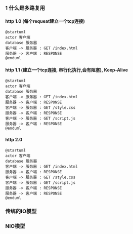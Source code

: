 ### 1 什么是多路复用 

#### http 1.0 (每个requeat建立一个tcp连接)
```plantuml
@startuml
actor 客户端
database 服务器
客户端 -> 服务器 : GET /index.html
服务器 -> 客户端 : RESPONSE
@enduml
``` 

#### http 1.1 (建立一个tcp连接, 串行化执行,会有阻塞), Keep-Alive
```plantuml
@startuml
actor 客户端
database 服务器
客户端 -> 服务器 : GET /index.html
服务器 -> 客户端 : RESPONSE
客户端 -> 服务器 : GET /style.css
服务器 -> 客户端 : RESPONSE
客户端 -> 服务器 : GET /script.js
服务器 -> 客户端 : RESPONSE
@enduml
``` 

#### http 2.0 
```plantuml
@startuml
actor 客户端
database 服务器
客户端 -> 服务器 : GET /index.html
服务器 -> 客户端 : RESPONSE
客户端 -> 服务器 : GET /style.css
客户端 -> 服务器 : GET /script.js
服务器 -> 客户端 : RESPONSE
服务器 -> 客户端 : RESPONSE
@enduml
``` 

### 传统的IO模型

### NIO模型




